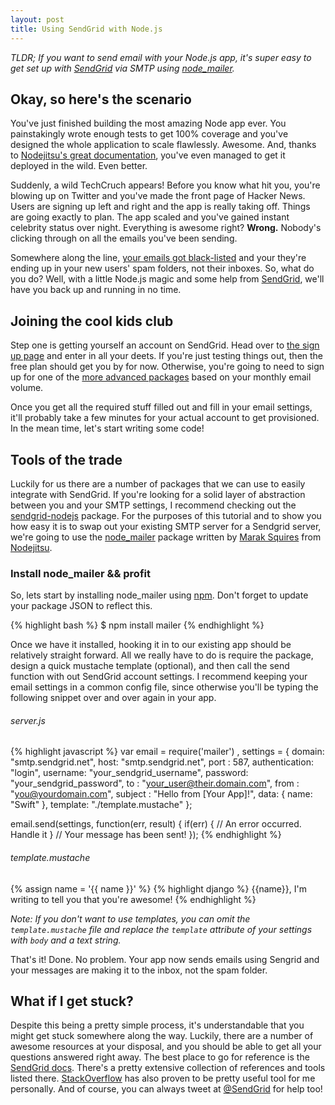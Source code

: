 ```yaml
---
layout: post
title: Using SendGrid with Node.js
---
```


_TLDR; If you want to send email with your Node.js app, it's super easy to get
set up with [SendGrid](http://sendgrid.com/) via SMTP using
[node_mailer](https://github.com/marak/node_mailer)._

## Okay, so here's the scenario

You've just finished building the most amazing Node app ever.  You
painstakingly wrote enough tests to get 100% coverage and you've designed the
whole application to scale flawlessly. Awesome. And, thanks to [Nodejitsu's 
great documentation](https://github.com/nodejitsu/handbook#hiworld),
you've even managed to get it deployed in the wild. Even better.

Suddenly, a wild TechCruch appears! Before you know what hit you, you're
blowing up on Twitter and you've made the front page of Hacker News. Users are
signing up left and right and the app is really taking off.
Things are going exactly to plan. The app scaled and you've gained instant
celebrity status over night.  Everything is awesome right?  __Wrong.__  Nobody's
clicking through on all the emails you've been sending.

Somewhere along the line, [your emails got
black-listed](http://www.slideshare.net/nextemarketing/sendgrid-deliverability-guide)
and your they're ending up in your new users' spam folders, not their inboxes.
So, what do you do? Well, with a little Node.js magic and some help from
[SendGrid](http://sendgrid.com), we'll have you back up and running in no
time.

## Joining the cool kids club

Step one is getting yourself an account on SendGrid.  Head over to [the sign
up page](https://sendgrid.com/user/signup/) and enter in all your deets.  If
you're just testing things out, then the free plan should get you by for now.
Otherwise, you're going to need to sign up for one of the [more advanced
packages](http://sendgrid.com/pricing.html) based on your monthly email
volume.

Once you get all the required stuff filled out and fill in your email settings, 
it'll probably take a few minutes for your actual account to get provisioned.
In the mean time, let's start writing some code!

## Tools of the trade

Luckily for us there are a number of packages that we can use to easily
integrate with SendGrid.  If you're looking for a solid layer of abstraction
between you and your SMTP settings, I recommend checking out the
[sendgrid-nodejs](https://github.com/sendgrid/sendgrid-nodejs) package.  For
the purposes of this tutorial and to show you how easy it is to swap out your
existing SMTP server for a Sendgrid server, we're going to use the
[node_mailer](https://github.com/marak/node_mailer) package written by [Marak
Squires](https://twitter.com/#!/marak) from
[Nodejitsu](http://nodejitsu.com/).

### Install node_mailer && profit

So, lets start by installing node_mailer using [npm](http://npmjs.org/).
Don't forget to update your package JSON to reflect this.

{% highlight bash %}
$ npm install mailer
{% endhighlight %}

Once we have it installed, hooking it in to our existing app should be
relatively straight forward. All we really have to do is require the package,
design a quick mustache template (optional), and then call the send function
with out SendGrid account settings. I recommend keeping your email settings in
a common config file, since otherwise you'll be typing the following snippet
over and over again in your app.

###### server.js

{% highlight javascript %}
var email = require('mailer')
  , settings = {
      domain: "smtp.sendgrid.net",
      host: "smtp.sendgrid.net",
      port : 587,
      authentication: "login",
      username: "your_sendgrid_username",
      password: "your_sendgrid_password",
      to : "your_user@their.domain.com",
      from : "you@yourdomain.com",
      subject : "Hello from [Your App]!",
      data: {
        name: "Swift"
      },
      template: "./template.mustache"
  };

email.send(settings, function(err, result) {
    if(err) {
      // An error occurred. Handle it
    }
    // Your message has been sent!
});
{% endhighlight %}


###### template.mustache

{% assign name = '{{ name }}' %}
{% highlight django %}
{{name}}, I'm writing to tell you that you're awesome!
{% endhighlight %}

_Note: If you don't want to use templates, you can omit the
`template.mustache` file and replace the `template` attribute of your settings
with `body` and a text string._

That's it! Done. No problem.  Your app now sends emails using Sengrid and your
messages are making it to the inbox, not the spam folder.

## What if I get stuck?

Despite this being a pretty simple process, it's understandable that you might
get stuck somewhere along the way.  Luckily, there are a number of awesome
resources at your disposal, and you should be able to get all your questions
answered right away.  The best place to go for reference is the [SendGrid
docs](http://docs.sendgrid.com/).  There's a pretty extensive collection of
references and tools listed there.  [StackOverflow](http://stackoverflow.com/questions/tagged/sendgrid) 
has also proven to be pretty useful tool for me personally.  And of course, you 
can always tweet at [@SendGrid](https://twitter.com/#!/sendgrid) for help too!
